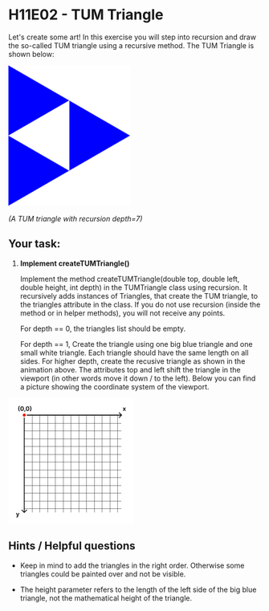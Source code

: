 # H11E02 - TUM Triangle

Let's create some art! In this exercise you will step into recursion and draw the so-called TUM triangle using a recursive method. The TUM Triangle is shown below:

![tum_triangle](tum_triangle.gif)

*(A TUM triangle with recursion depth=7)*

## Your task:

1. **Implement createTUMTriangle()**

    Implement the method createTUMTriangle(double top, double left, double height, int depth) in the TUMTriangle class using recursion. It recursively adds instances of Triangles, that create the TUM triangle, to the triangles attribute in the class. If you do not use recursion (inside the method or in helper methods), you will not receive any points.

    For depth == 0, the triangles list should be empty.

    For depth == 1, Create the triangle using one big blue triangle and one small white triangle. Each triangle should have the same length on all sides. For higher depth, create the recusive triangle as shown in the animation above. The attributes top and left shift the triangle in the viewport (in other words move it down / to the left). Below you can find a picture showing the coordinate system of the viewport.

![coordinate](coordinate.jpg)


## Hints / Helpful questions

- Keep in mind to add the triangles in the right order. Otherwise some triangles could be painted over and not be visible.

- The height parameter refers to the length of the left side of the big blue triangle, not the mathematical height of the triangle.
